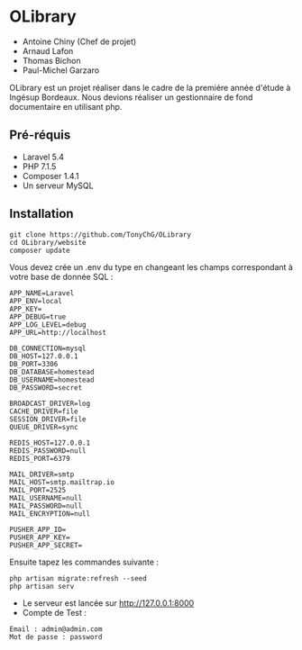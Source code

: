 # OLibrary

- Antoine Chiny (Chef de projet)
- Arnaud Lafon
- Thomas Bichon
- Paul-Michel Garzaro

OLibrary est un projet réaliser dans le cadre de la premiére année d'étude à Ingésup Bordeaux.
Nous devions réaliser un gestionnaire de fond documentaire en utilisant php.

## Pré-réquis

- Laravel     5.4
- PHP       7.1.5
- Composer  1.4.1
- Un serveur MySQL

## Installation

```
git clone https://github.com/TonyChG/OLibrary
cd OLibrary/website
composer update
```

Vous devez crée un .env du type en changeant les champs correspondant à votre base de donnée SQL :
```
APP_NAME=Laravel
APP_ENV=local
APP_KEY=
APP_DEBUG=true
APP_LOG_LEVEL=debug
APP_URL=http://localhost

DB_CONNECTION=mysql
DB_HOST=127.0.0.1
DB_PORT=3306
DB_DATABASE=homestead
DB_USERNAME=homestead
DB_PASSWORD=secret

BROADCAST_DRIVER=log
CACHE_DRIVER=file
SESSION_DRIVER=file
QUEUE_DRIVER=sync

REDIS_HOST=127.0.0.1
REDIS_PASSWORD=null
REDIS_PORT=6379

MAIL_DRIVER=smtp
MAIL_HOST=smtp.mailtrap.io
MAIL_PORT=2525
MAIL_USERNAME=null
MAIL_PASSWORD=null
MAIL_ENCRYPTION=null

PUSHER_APP_ID=
PUSHER_APP_KEY=
PUSHER_APP_SECRET=
```

Ensuite tapez les commandes suivante :
```
php artisan migrate:refresh --seed
php artisan serv
```
- Le serveur est lancée sur http://127.0.0.1:8000
- Compte de Test : 
```
Email : admin@admin.com
Mot de passe : password
```

